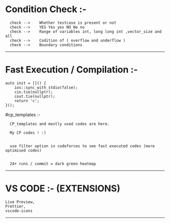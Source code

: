 # Condition Check :-  
``` 
  check -->    Whether testcase is present or not
  check -->    YES Yes yes NO No no
  check -->    Range of variables int, long long int ,vector_size and all
  check -->    Codition of ( overflow and underflow )
  check -->    Boundary conditions
```
----------------------------------------------------------------------------------------------------------------------------------------------------------------------
# Fast Execution /  Compilation :-
```
auto init = []() {
    ios::sync_with_stdio(false);
    cin.tie(nullptr);
    cout.tie(nullptr);
    return 'c';
}();

```
#cp_templates :-
```
  CP_templates and mostly used codes are here.
  
  My CP codes ! :)
  
  
  use filter option in codeforces to see fast executed codes (more optimised codes)
  
  
  24+ runs / commit = dark green heatmap
```
----------------------------------------------------------------------------------------------------------------------------------------------------------------------

# VS CODE :- (EXTENSIONS)
```
Live Preview, 
Prettier,
vscode-icons   
```
----------------------------------------------------------------------------------------------------------------------------------------------------------------------

